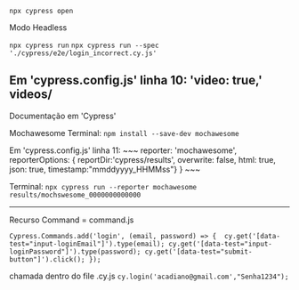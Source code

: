 `npx cypress open`

Modo Headless

`npx cypress run`
`npx cypress run --spec './cypress/e2e/login_incorrect.cy.js'`

Em 'cypress.config.js'
linha 10: 'video: true,'
videos/
-----------------------------------------------------------------------

Documentação em 'Cypress'

Mochawesome
Terminal:
`npm install --save-dev mochawesome`

Em 'cypress.config.js'
linha 11: 
          ~~~
          reporter: 'mochawesome',
            reporterOptions: {
              reportDir:'cypress/results',
              overwrite: false,
              html: true,
              json: true,
              timestamp:"mmddyyyy_HHMMss"}
           }
           ~~~


Terminal: 
`npx cypress run --reporter mochawesome`
`results/mochswesome_0000000000000`

-----------------------------------------------------------------------
Recurso Command = command.js

`Cypress.Commands.add('login', (email, password) => { 
  cy.get('[data-test="input-loginEmail"]').type(email);
  cy.get('[data-test="input-loginPassword"]').type(password);
  cy.get('[data-test="submit-button"]').click();
 });`

chamada dentro do file .cy.js
`cy.login('acadiano@gmail.com',"Senha1234");`
